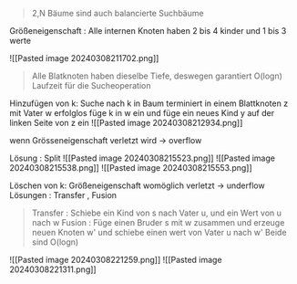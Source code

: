 > 2,N Bäume sind auch balancierte Suchbäume

Größeneigenschaft  : Alle internen Knoten haben 2 bis 4 kinder und 1 bis 3 werte

![[Pasted image 20240308211702.png]]

> Alle Blatknoten haben dieselbe Tiefe, deswegen garantiert O(logn) Laufzeit
> für die Sucheoperation

Hinzufügen von k:
Suche nach k in Baum terminiert in einem Blattknoten z mit Vater w erfolglos
füge k in w ein und füge ein neues Kind y auf der linken Seite von z ein
![[Pasted image 20240308212934.png]]

wenn Grösseneigenschaft verletzt wird -> overflow

Lösung : Split
![[Pasted image 20240308215523.png]]
![[Pasted image 20240308215538.png]]
![[Pasted image 20240308215553.png]]

Löschen von k:
Größeneigenschaft womöglich verletzt  -> underflow
Lösungen : Transfer , Fusion

>Transfer : Schiebe ein Kind von s nach Vater u, und ein Wert von u nach w
>Fusion : Füge einen Bruder s mit w zusammen und erzeuge neuen Knoten w' und schiebe einen wert von Vater u nach w'
>Beide sind O(logn)

![[Pasted image 20240308221259.png]]
![[Pasted image 20240308221311.png]]


